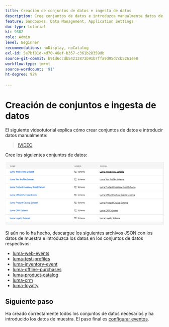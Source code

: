 ```yaml
---
title: Creación de conjuntos de datos e ingesta de datos
description: Cree conjuntos de datos e introduzca manualmente datos de muestra.
feature: Sandboxes, Data Management, Application Settings
doc-type: tutorial
kt: 9382
role: Admin
level: Beginner
recommendations: noDisplay, noCatalog
exl-id: 5e7bf81d-4d70-48ef-b357-c361b28359db
source-git-commit: b91d6ccdb54213873b91b7ffa9d95d7cb5261ee8
workflow-type: tm+mt
source-wordcount: '91'
ht-degree: 92%

---
```


# Creación de conjuntos e ingesta de datos

El siguiente videotutorial explica cómo crear conjuntos de datos e introducir datos manualmente:

>[!VIDEO](https://video.tv.adobe.com/v/334293?quality=12)

Cree los siguientes conjuntos de datos:

![Crear conjuntos de datos](/help/tutorial-configure-a-training-sandbox/assets/datasets.png)

Si aún no lo ha hecho, descargue los siguientes archivos JSON con los datos de muestra e introduzca los datos en los conjuntos de datos respectivos:

* [luma-web-events](/help/tutorial-configure-a-training-sandbox/assets/luma-data/luma-web-events.json)
* [luma-test-profiles](/help/tutorial-configure-a-training-sandbox/assets/luma-data/luma-test-profiles.json)
* [luma-inventory-event](/help/tutorial-configure-a-training-sandbox/assets/luma-data/luma-inventory-events.json)
* [luma-offline-purchases](/help/tutorial-configure-a-training-sandbox/assets/luma-data/luma-offline-purchases.json)
* [luma-product-catalog](/help/tutorial-configure-a-training-sandbox/assets/luma-data/luma-product-catalog.json)
* [luma-crm](/help/tutorial-configure-a-training-sandbox/assets/luma-data/luma-crm.json)
* [luma-loyalty](/help/tutorial-configure-a-training-sandbox/assets/luma-data/luma-loyalty.json)


## Siguiente paso

Ha creado correctamente todos los conjuntos de datos necesarios y ha introducido los datos de muestra. El paso final es [configurar eventos](/help/tutorial-configure-a-training-sandbox/configure-events.md).
